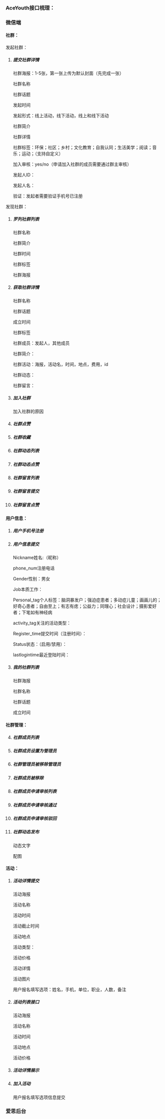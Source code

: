 ### AceYouth接口梳理：

### 微信端

#### 社群：

发起社群：

1. ##### 提交社群详情

   社群海报：1-5张，第一张上传为默认封面（先完成一张）

   社群名称

   社群话题

   发起时间

   发起形式：线上活动，线下活动，线上和线下活动

   社群简介

   社群详情

   社群标签：环保；社区；乡村；文化教育；自我认同；生活美学；阅读；音乐；运动；（支持自定义）

   加入审核：yes/no（申请加入社群的成员需要通过群主审核）

   发起人ID：

   发起人名：

   验证：发起者需要验证手机号已注册

发现社群：

1. ##### 罗列社群列表

   社群名称

   社群简介

   社群时间

   社群标签

   社群海报

2. ##### 获取社群详情

   社群名称

   社群话题

   成立时间

   社群标签

   社群成员：发起人，其他成员

   社群简介：

   社群活动：海报，活动名，时间，地点，费用，id

   社群动态：

   社群留言：

3. ##### 加入社群

   加入社群的原因

4. ##### 社群点赞

5. ##### 社群收藏

6. ##### 社群动态列表

7. ##### 社群动态点赞

8. ##### 社群留言列表

9. ##### 社群留言提交

10. ##### 社群留言点赞



#### 用户信息：

1. ##### 用户手机号注册

2. ##### 用户信息提交

   Nickname姓名:（昵称）

   phone_num注册电话

   Gender性别：男女

   Job本质工作：

   Personal_tag个人标签：脑洞暴发户；强迫症患者；多动症儿童；画画儿的；好奇心患者；自由至上；有志有痣；公益力；同理心；社会设计；摄影爱好者；下笔如有神经病

   activity_tag关注的活动类型：

   Register_time提交时间（注册时间）：

   Status状态：（启用/禁用）：

   lastlogintime最近登陆时间：

3. ##### 我的社群列表

   社群海报

   社群名称

   社群话题

   成立时间

#### 社群管理：

4. ##### 社群成员列表

5. ##### 社群成员设置为管理员

6. ##### 社群管理员被移除管理员

7. ##### 社群成员被移除

8. ##### 社群成员申请审核列表

9. ##### 社群成员申请审核通过

10. ##### 社群成员申请审核驳回

11. ##### 社群动态发布

    动态文字

    配图

#### 活动：

1. ##### 活动详情提交

   活动海报

   活动名称

   活动时间

   活动截止时间

   活动地点

   活动类型：

   活动价格

   活动详情

   活动图片

   用户报名填写选项：姓名，手机，单位，职业，人数，备注

2. ##### 活动列表接口

   活动海报

   活动名称

   活动时间

   活动地点

   活动价格

3. ##### 活动详情展示

4. ##### 加入活动
    用户报名填写选项信息提交

   

### 爱思后台



